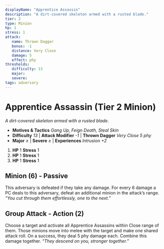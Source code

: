 ```yaml
---
displayName: "Apprentice Assassin"
description: "A dirt-covered skeleton armed with a rusted blade."
tier: 2
type: Minion
hp: 1
stress: 1
attack:
   name: Thrown Dagger
   bonus: -1
   distance: Very Close
   damage: 5
   effect: phy
thresholds:
   difficulty: 13
   major: 
   severe: 
tags: adversary
---
```

# Apprentice Assassin (Tier 2 Minion)
_A dirt-covered skeleton armed with a rusted blade._

- **Motives & Tactics** _Gang Up, Feign Death, Steal Skin_
- **Difficulty** _13_ | **Attack Modifier** _-1_ | **Thrown Dagger** _Very Close 5 phy_
- **Major** _≥_ | **Severe** _≥_ | **Experiences** _Intrusion +2_

1. **HP** 1
   **Stress** 1
2. **HP** 1
   **Stress** 1
3. **HP** 1
   **Stress** 1

## Minion (6) - Passive
This adversary is defeated if they take any damage. For every 6 damage a PC deals to this adversary, defeat an additional minion in the attack’s range. _“You cut through them effortlessly, one to the next.”_

## Group Attack - Action (2)
Choose a target and activate all Apprentice Assassins within Close range of them. Those minions move into melee with the target and make one shared attack roll. On a success, they deal 5 phy damage each. Combine this damage together. _“They descend on you, stronger together.”_
